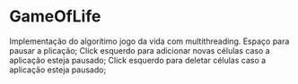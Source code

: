 # GameOfLife
 Implementação do algorítimo jogo da vida com multithreading.
 Espaço para pausar a plicação;
 Click esquerdo para adicionar novas células caso a aplicação esteja pausado;
 Click esquerdo para deletar células caso a aplicação esteja pausado;
